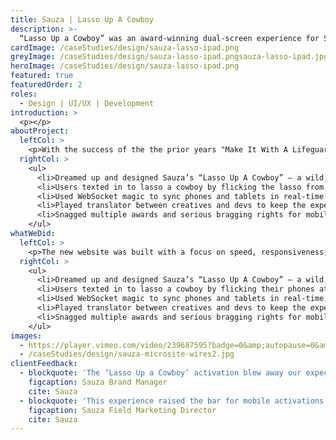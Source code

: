 ```yaml
---
title: Sauza | Lasso Up A Cowboy
description: >-
  “Lasso Up a Cowboy” was an award-winning dual-screen experience for Sauza. I led design and dev coordination, using WebSocket tech to let users flick lassos from their phones to an iPad for a chance to win prizes at tasting events.
cardImage: /caseStudies/design/sauza-lasso-ipad.png
greyImage: /caseStudies/design/sauza-lasso-ipad.pngsauza-lasso-ipad.jpg
heroImage: /caseStudies/design/sauza-lasso-ipad.png
featured: true              
featuredOrder: 2
roles:
  - Design | UI/UX | Development
introduction: >
  <p></p>
aboutProject:
  leftCol: >
    <p>With the success of the the prior years "Make It With A Lifeguard" my team and I brainstormed how we could take that experience further. The end result was "Lasso Up A Cowboy" dual screen experience. The way this experience worked was that the Sauza street team would set up an iPad at the tasting footprints. Users could text in to receive lasso's on their phone which paired with the iPad. You could then flick the lasso from your phone to the screen of the iPad to try and win a prize (a mobile coupon for Sauza Sparkling Margarita). I was the lead designer on this project as well as the go between the creative team and the developers to explain how we would utilize websocket technology to make this game a success! Really fun project for all involved as well as receiving multiple awards for top mobile web experience of 2016.</p>
  rightCol: >
    <ul>
      <li>Dreamed up and designed Sauza’s “Lasso Up A Cowboy” — a wild, dual-screen mobile game.</li>
      <li>Users texted in to lasso a cowboy by flicking the lasso from their phone to the screen of the iPad. Yeehaw.</li>
      <li>Used WebSocket magic to sync phones and tablets in real-time. No lag, just lasso.</li>
      <li>Played translator between creatives and devs to keep the experience smooth and on-brand.</li>
      <li>Snagged multiple awards and serious bragging rights for mobile web innovation.</li>
    </ul>
whatWeDid:
  leftCol: >
    <p>The new website was built with a focus on speed, responsiveness, and usability.</p>
  rightCol: >
    <ul>
      <li>Dreamed up and designed Sauza’s “Lasso Up A Cowboy” — a wild, dual-screen mobile game.</li>
      <li>Users texted in to lasso a cowboy by flicking their phones at an iPad. Yeehaw.</li>
      <li>Used WebSocket magic to sync phones and tablets in real-time. No lag, just lasso.</li>
      <li>Played translator between creatives and devs to keep the experience smooth and on-brand.</li>
      <li>Snagged multiple awards and serious bragging rights for mobile web innovation in 2016.</li>
    </ul>
images:
  - https://player.vimeo.com/video/239687595?badge=0&amp;autopause=0&amp;player_id=0&amp;app_id=58479
  - /caseStudies/design/sauza-microsite-wires2.jpg
clientFeedback:
  - blockquote: 'The ‘Lasso Up a Cowboy’ activation blew away our expectations. Not only was it incredibly fun and on-brand, but it helped us exceed our campaign engagement goals by over 30%. Our team couldn’t be happier with how it turned out.'
    figcaption: Sauza Brand Manager
    cite: Sauza
  - blockquote: 'This experience raised the bar for mobile activations. The creativity, interactivity, and execution made it a standout at every event — and the results backed it up. We saw a huge uptick in participation and coupon redemptions.'
    figcaption: Sauza Field Marketing Director
    cite: Sauza
---
```

